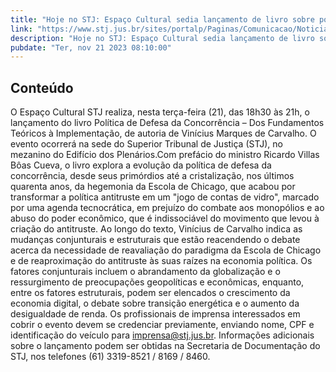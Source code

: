 ```yaml
---
title: "Hoje no STJ: Espaço Cultural sedia lançamento de livro sobre política de defesa da concorrência"
link: "https://www.stj.jus.br/sites/portalp/Paginas/Comunicacao/Noticias/2023/21112023-Hoje-no-STJ-Espaco-Cultural-sedia-lancamento-de-livro-sobre-politica-de-defesa-da-concorrencia-.aspx"
description: "Hoje no STJ: Espaço Cultural sedia lançamento de livro sobre política de defesa da concorrência"
pubdate: "Ter, nov 21 2023 08:10:00"
---
```


## Conteúdo

​O Espaço Cultural STJ realiza, nesta terça-feira (21), das 18h30 às 21h, o lançamento do livro Política de Defesa da Concorrência – Dos Fundamentos Teóricos à Implementação, de autoria de Vinícius Marques de Carvalho. O evento ocorrerá na sede do Superior Tribunal de Justiça (STJ), no mezanino do Edifício dos Plenários.Com prefácio do ministro Ricardo Villas Bôas Cueva, o livro explora a evolução da política de defesa da concorrência, desde seus primórdios até a cristalização, nos últimos quarenta anos, da hegemonia da Escola de Chicago, que acabou por transformar a política antitruste em um "jogo de contas de vidro", marcado por uma agenda tecnocrática, em prejuízo do combate aos monopólios e ao abuso do poder econômico, que é indissociável do movimento que levou à criação do antitruste. Ao longo do texto, Vinícius de Carvalho indica as mudanças conjunturais e estruturais que estão reacendendo o debate acerca da necessidade de reavaliação do paradigma da Escola de Chicago e de reaproximação do antitruste às suas raízes na economia política. Os fatores conjunturais incluem o abrandamento da globalização e o ressurgimento de preocupações geopolíticas e econômicas, enquanto, entre os fatores estruturais, podem ser elencados o crescimento da economia digital, o debate sobre transição energética e o aumento da desigualdade de renda. Os profissionais de imprensa interessados em cobrir o evento devem se credenciar previamente, enviando nome, CPF e identificação do veículo para imprensa@stj.jus.br. Informações adicionais sobre o lançamento podem ser obtidas na Secretaria de Documentação do STJ, nos telefones (61) 3319-8521 / 8169 / 8460. 

